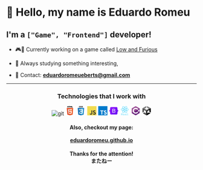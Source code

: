# 👋 Hello, my name is Eduardo Romeu

## I'm a `["Game", "Frontend"]` developer!

- 🎮🚓 Currently working on a game called [Low and Furious](https://store.steampowered.com/app/2408060/Baixos_de_Quebrada/)

- 📖 Always studying something interesting,

- 📱 Contact: **eduardoromeueberts@gmail.com**

---


<div style="text-align: center;">

### Technologies that I work with

<img
    src="https://www.vectorlogo.zone/logos/git-scm/git-scm-icon.svg"
    alt="git"
    width="25"
    height="25"
/>
<img
    src="https://raw.githubusercontent.com/devicons/devicon/master/icons/html5/html5-original-wordmark.svg"
    alt="html5"
    width="25"
    height="25"
/>
<img
    src="https://raw.githubusercontent.com/devicons/devicon/master/icons/css3/css3-original-wordmark.svg"
    alt="css3"
    width="25"
    height="25"
/>
<img
    src="https://raw.githubusercontent.com/devicons/devicon/master/icons/javascript/javascript-original.svg"
    alt="javascript"
    width="25"
    height="25"
/>
<img
    src="https://raw.githubusercontent.com/devicons/devicon/master/icons/typescript/typescript-original.svg"
    alt="javascript"
    width="25"
    height="25"
/>
<img
    src="https://raw.githubusercontent.com/devicons/devicon/master/icons/bootstrap/bootstrap-original.svg"
    alt="bootstrap"
    width="25"
    height="25"
/>
<img
    src="https://raw.githubusercontent.com/devicons/devicon/master/icons/react/react-original-wordmark.svg"
    alt="react"
    width="25"
    height="25"
/>
<img
    src="https://raw.githubusercontent.com/devicons/devicon/master/icons/csharp/csharp-original.svg"
    alt="csharp"
    width="25"
    height="25"
/>
<img
    src="https://raw.githubusercontent.com/devicons/devicon/6910f0503efdd315c8f9b858234310c06e04d9c0/icons/unity/unity-original.svg"
    alt="unity"
    width="25"
    height="25"
/>

#### Also, checkout my page: <br><br> [eduardoromeu.github.io](https://eduardoromeu.github.io/)

#### Thanks for the attention! <br> またねー
</div>

